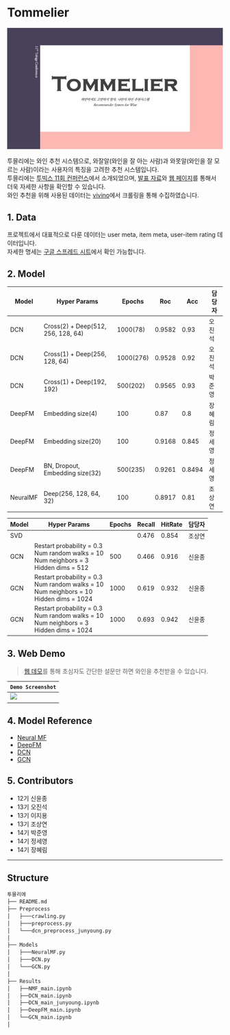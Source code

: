 # Tommelier

<img src = "투믈리에.jpg" width = 700px>

투믈리에는 와인 추천 시스템으로, 와잘알(와인을 잘 아는 사람)과 와못알(와인을 잘 모르는 사람)이라는 사용자의 특징을 고려한 추천 시스템입니다.
<br>
투믈리에는 [투빅스 11회 컨퍼런스](https://www.youtube.com/channel/UCo1MBYfcQ1P9UOGqgW4GNTQ/featured)에서 소개되었으며, [발표 자료]()와 [웹 페이지](http://tommelier.ml/)를 통해서 더욱 자세한 사항을 확인할 수 있습니다.
<br>
와인 추천을 위해 사용된 데이터는 [vivino](https://www.vivino.com/FR/en/)에서 크롤링을 통해 수집하였습니다.



## 1. Data

프로젝트에서 대표적으로 다룬 데이터는 user meta, item meta, user-item rating 데이터입니다.
<br>
자세한 명세는 [구글 스프레드 시트](https://docs.google.com/spreadsheets/d/1Myp9Oe9B3fByzJjSmSNaqxhyCgYKLTSYc0NgZUHcxUw/edit?usp=sharing)에서 확인 가능합니다.


## 2. Model

|Model|Hyper Params|Epochs|Roc|Acc|담당자|
|-----|--------|---|---|---|---|
|DCN|Cross(2) + Deep(512, 256, 128, 64)|1000(78)|0.9582|0.93|오진석|
|DCN|Cross(1) + Deep(256, 128, 64)|1000(276)|0.9528|0.92|오진석|
|DCN|Cross(1) + Deep(192, 192)|500(202)|0.9565|0.93|박준영|
|DeepFM|Embedding size(4)|100|0.87|0.8|장혜림|
|DeepFM|Embedding size(20)|100|0.9168|0.845|정세영|
|DeepFM|BN, Dropout, Embedding size(32)|500(235)|0.9261|0.8494|정세영|
|NeuralMF|Deep(256, 128, 64, 32)|100|0.8917|0.81|조상연|

|Model|Hyper Params|Epochs|Recall|HitRate|담당자|
|-----|--------|---|---|---|---|
|SVD|||0.476|0.854|조상연|
|GCN|Restart probability = 0.3 <br> Num random walks = 10 <br> Num neighbors = 3 <br> Hidden dims = 512|500|0.466|0.916|신윤종|
|GCN|Restart probability = 0.3 <br> Num random walks = 10 <br> Num neighbors = 10 <br> Hidden dims = 1024|1000|0.619|0.932|신윤종|
|GCN|Restart probability = 0.3 <br> Num random walks = 10 <br> Num neighbors = 3 <br> Hidden dims = 1024|1000|0.693|0.942|신윤종|

## 3. Web Demo

> [웹 데모](http://tommelier.ml/)를 통해 초심자도 간단한 설문만 하면 와인을 추천받을 수 있습니다.


|`Demo Screenshot`|
|--|
|<img src="https://user-images.githubusercontent.com/18041103/104782948-6be24a00-57c8-11eb-8ea9-2095d948411b.png" width=500 />|


## 4. Model Reference

  - [Neural MF](https://arxiv.org/pdf/1708.05031.pdf)
  - [DeepFM](https://arxiv.org/pdf/1703.04247.pdf)
  - [DCN](https://arxiv.org/pdf/2008.13535.pdf)
  - [GCN]()


## 5. Contributors

- 12기 신윤종
- 13기 오진석
- 13기 이지용
- 13기 조상연
- 14기 박준영
- 14기 정세영
- 14기 장혜림

---------

## Structure

```python
투믈리에
├── README.md
├── Preprocess
│   ├───crawling.py
│   ├───preprocess.py
│   └───dcn_preprocess_junyoung.py
│   
├── Models
│   ├───NeuralMF.py
│   ├───DCN.py
│   └───GCN.py
│   
├── Results
│   ├──NMF_main.ipynb
│   ├──DCN_main.ipynb
│   ├──DCN_main_junyoung.ipynb
│   ├──DeepFM_main.ipynb
│   └──GCN_main.ipynb
│

```



